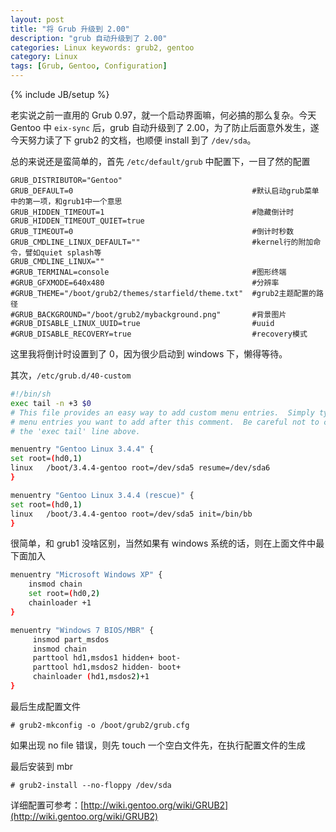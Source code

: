 ```yaml
---
layout: post
title: "将 Grub 升级到 2.00"
description: "grub 自动升级到了 2.00"
categories: Linux keywords: grub2, gentoo
category: Linux
tags: [Grub, Gentoo, Configuration]
---
```

{% include JB/setup %}

老实说之前一直用的 Grub 0.97，就一个启动界面嘛，何必搞的那么复杂。今天 Gentoo 中 `eix-sync` 后，grub 自动升级到了 2.00，为了防止后面意外发生，遂今天努力读了下 grub2 的文档，也顺便 install 到了 `/dev/sda`。

总的来说还是蛮简单的，首先 `/etc/default/grub` 中配置下，一目了然的配置

```
GRUB_DISTRIBUTOR="Gentoo"
GRUB_DEFAULT=0                                        #默认启动grub菜单中的第一项，和grub1中一个意思
GRUB_HIDDEN_TIMEOUT=1                                 #隐藏倒计时
GRUB_HIDDEN_TIMEOUT_QUIET=true
GRUB_TIMEOUT=0                                        #倒计时秒数
GRUB_CMDLINE_LINUX_DEFAULT=""                         #kernel行的附加命令，譬如quiet splash等
GRUB_CMDLINE_LINUX=""
#GRUB_TERMINAL=console                                #图形终端
#GRUB_GFXMODE=640x480                                 #分辨率
#GRUB_THEME="/boot/grub2/themes/starfield/theme.txt"  #grub2主题配置的路径
#GRUB_BACKGROUND="/boot/grub2/mybackground.png"       #背景图片
#GRUB_DISABLE_LINUX_UUID=true                         #uuid
#GRUB_DISABLE_RECOVERY=true                           #recovery模式
```

<!-- more -->

这里我将倒计时设置到了 0，因为很少启动到 windows 下，懒得等待。

其次，`/etc/grub.d/40-custom`

```bash
#!/bin/sh
exec tail -n +3 $0
# This file provides an easy way to add custom menu entries.  Simply type the
# menu entries you want to add after this comment.  Be careful not to change
# the 'exec tail' line above.

menuentry "Gentoo Linux 3.4.4" {
set root=(hd0,1)
linux   /boot/3.4.4-gentoo root=/dev/sda5 resume=/dev/sda6
}

menuentry "Gentoo Linux 3.4.4 (rescue)" {
set root=(hd0,1)
linux   /boot/3.4.4-gentoo root=/dev/sda5 init=/bin/bb
}
```

很简单，和 grub1 没啥区别，当然如果有 windows 系统的话，则在上面文件中最下面加入

```bash
menuentry "Microsoft Windows XP" {
    insmod chain
    set root=(hd0,2)
    chainloader +1
}

menuentry "Windows 7 BIOS/MBR" {
     insmod part_msdos
     insmod chain
     parttool hd1,msdos1 hidden+ boot-
     parttool hd1,msdos2 hidden- boot+
     chainloader (hd1,msdos2)+1
}
```

最后生成配置文件

    # grub2-mkconfig -o /boot/grub2/grub.cfg

如果出现 no file 错误，则先 touch 一个空白文件先，在执行配置文件的生成

最后安装到 mbr

    # grub2-install --no-floppy /dev/sda

详细配置可参考：[http://wiki.gentoo.org/wiki/GRUB2](http://wiki.gentoo.org/wiki/GRUB2)

